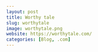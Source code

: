 ```yaml
---
layout: post
title: Worthy tale
slug: worthytale
image: worthytale.png
website: https://worthytale.com/
categories: [Blog, .com]
---
```


